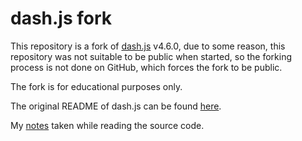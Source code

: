 # dash.js fork

This repository is a fork of [dash.js](https://github.com/Dash-Industry-Forum/dash.js) v4.6.0,
due to some reason, this repository was not suitable to be public when started,
so the forking process is not done on GitHub, which forces the fork to be public.

The fork is for educational purposes only.

The original README of dash.js can be found [here](./original_README.md).

My [notes](./NOTES.md) taken while reading the source code.
